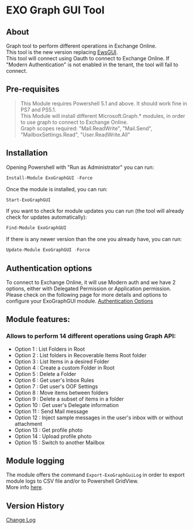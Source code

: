﻿# EXO Graph GUI Tool

## About
Graph tool to perform different operations in Exchange Online.  
This tool is the new version replacing [EwsGUI](https://github.com/agallego-css/EwsGUI).  
This tool will connect using Oauth to connect to Exchange Online. If "Modern Authentication" is not enabled in the tenant, the tool will fail to connect.  

## Pre-requisites

 > This Module requires Powershell 5.1 and above. It should work fine in PS7 and PS5.1.  
 > This Module will install different Microsoft.Graph.* modules, in order to use graph to connect to Exchange Online.  
 > Graph scopes required: "Mail.ReadWrite", "Mail.Send", "MailboxSettings.Read", "User.ReadWrite.All"  
 
## Installation

Opening Powershell with "Run as Administrator" you can run:
``` powershell
Install-Module ExoGraphGUI -Force
```
Once the module is installed, you can run:
``` powershell
Start-ExoGraphGUI
```

If you want to check for module updates you can run (the tool will already check for updates automatically):
``` powershell
Find-Module ExoGraphGUI
```
If there is any newer version than the one you already have, you can run:
``` powershell
Update-Module ExoGraphGUI -Force
```

## Authentication options

To connect to Exchange Online, it will use Modern auth and we have 2 options, either with Delegated Permission or Application permission.  
Please check on the following page for more details and options to configure your ExoGraphGUI module.
[Authentication Options](/docs/AuthenticationOptions.md)  

## Module features:
### Allows to perform 14 different operations using Graph API:
- Option 1 : List Folders in Root
- Option 2 : List folders in Recoverable Items Root folder
- Option 3 : List Items in a desired Folder
- Option 4 : Create a custom Folder in Root
- Option 5 : Delete a Folder
- Option 6 : Get user's Inbox Rules
- Option 7 : Get user's OOF Settings
- Option 8 : Move items between folders
- Option 9 : Delete a subset of items in a folder
- Option 10 : Get user's Delegate information
- Option 11 : Send Mail message
- Option 12 : Inject sample messages in the user's inbox with or without attachment
- Option 13 : Get profile photo
- Option 14 : Upload profile photo
- Option 15 : Switch to another Mailbox

## Module logging

The module offers the command `Export-ExoGraphGuiLog` in order to export module logs to CSV file and/or to Powershell GridView.  
More info [here](/docs/Export-ExoGraphGuiLog.md).  

## Version History
[Change Log](/ExoGraphGUI/changelog.md)